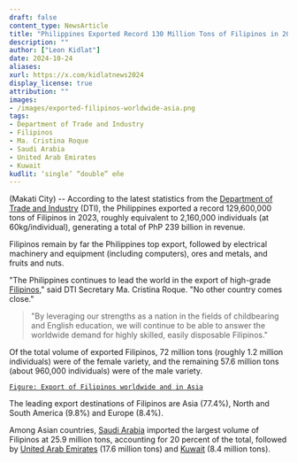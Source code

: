 ```yaml
---
draft: false
content_type: NewsArticle
title: "Philippines Exported Record 130 Million Tons of Filipinos in 2023, DTI Figures Show"
description: ""
author: ["Leon Kidlat"]
date: 2024-10-24
aliases:
xurl: https://x.com/kidlatnews2024
display_license: true
attribution: ""
images:
- /images/exported-filipinos-worldwide-asia.png
tags:
- Department of Trade and Industry
- Filipinos
- Ma. Cristina Roque
- Saudi Arabia
- United Arab Emirates
- Kuwait
kudlit: ‘single’ “double” eñe
---
```

(Makati City) -- According to the latest statistics from the [Department of Trade and Industry](/tags/department-of-trade-and-industry) (DTI), the Philippines exported a record 129,600,000 tons of Filipinos in 2023, roughly equivalent to 2,160,000 individuals (at 60kg/individual), generating a total of PhP 239 billion in revenue.

Filipinos remain by far the Philippines top export, followed by electrical machinery and equipment (including computers), ores and metals, and fruits and nuts.

"The Philippines continues to lead the world in the export of high-grade [Filipinos](/tags/filipinos)," said DTI Secretary Ma. Cristina Roque. "No other country comes close." 

>"By leveraging our strengths as a nation in the fields of childbearing and English education, we will continue to be able to answer the worldwide demand for highly skilled, easily disposable Filipinos."

Of the total volume of exported Filipinos, 72 million tons (roughly 1.2 million individuals) were of the female variety, and the remaining 57.6 million tons (about 960,000 individuals) were of the male variety.

[`Figure: Export of Filipinos worldwide and in Asia`](/images/exported-filipinos-worldwide-asia.png)

The leading export destinations of Filipinos are Asia (77.4%), North and South America (9.8%) and Europe (8.4%).

Among Asian countries, [Saudi Arabia](/tags/saudi-arabia) imported the largest volume of Filipinos at  25.9 million tons, accounting for 20 percent of the total, followed by [United Arab Emirates](/tags/united-arab-emirates) (17.6 million tons) and [Kuwait](/tags/kuwait) (8.4 million tons).